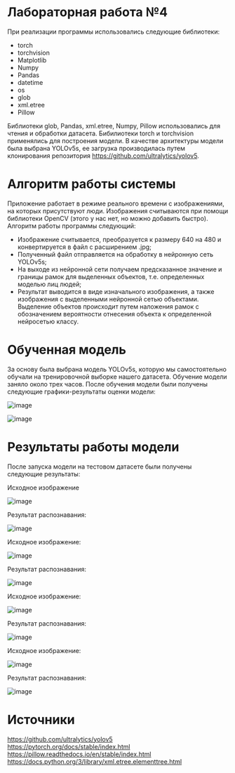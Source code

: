 # Лабораторная работа №4

При реализации программы использовались следующие библиотеки:
- torch
- torchvision
- Matplotlib
- Numpy
- Pandas
- datetime
- os
- glob
- xml.etree
- Pillow

Библиотеки glob, Pandas, xml.etree, Numpy, Pillow использовались для чтения и обработки датасета. Бибилиотеки torch и torchvision применялись для построения модели. В качестве архитектуры модели была выбрана YOLOv5s, ее загрузка производилась путем клонирования репозитория https://github.com/ultralytics/yolov5.

# Алгоритм работы системы
Приложение работает в режиме реального времени с изображениями, на которых присутствуют люди. Изображения считываются при помощи библиотеки OpenCV (этого у нас нет, но можно добавить быстро). Алгоритм работы программы следующий:
-	Изображение считывается, преобразуется к размеру 640 на 480 и конвертируется в файл с расширением .jpg;
-	Полученный файл отправляется на обработку в нейронную сеть YOLOv5s;
-	На выходе из нейронной сети получаем предсказанное значение и границы рамок для выделенных объектов, т.е. определенных моделью лиц людей;
-	Результат выводится в виде изначального изображения, а также изображения с выделенными нейронной сетью объектами. Выделение объектов происходит путем наложения рамок с обозначением вероятности отнесения объекта к определенной нейросетью классу.

# Обученная модель

За основу была выбрана модель YOLOv5s, которую мы самостоятельно обучали на тренировочной выборке нашего датасета. Обучение модели заняло около трех часов. После обучения модели были получены следующие графики-результаты оценки модели:

![image](https://user-images.githubusercontent.com/79449892/214260697-8455df95-f2ab-44ef-8e17-60434663b3eb.png)

![image](https://user-images.githubusercontent.com/79449892/214260747-6067e4d4-33b0-4840-a239-d3d7df4e04f2.png)

# Результаты работы модели
После запуска модели на тестовом датасете были получены следующие результаты:

Исходное изображение

![image](https://user-images.githubusercontent.com/79449892/214261350-3a68436d-f1fd-41c0-9c1a-f729a9cfd978.png)

Результат распознавания:

![image](https://user-images.githubusercontent.com/79449892/214261402-ea1d8ba7-dd43-4586-9fec-7ca2e516cfae.png)

Исходное изображение:

![image](https://user-images.githubusercontent.com/79449892/214261605-b57445af-b892-416c-9fc1-58ab4ec2a36a.png)

Результат распознавания:

![image](https://user-images.githubusercontent.com/79449892/214261659-b1cbbfde-c422-4474-abfb-4a54866f319c.png)

Исходное изображение:

![image](https://user-images.githubusercontent.com/79449892/214261737-d2c16496-258f-48aa-9fcd-3e67b9e4ebc2.png)

Результат распознавания:

![image](https://user-images.githubusercontent.com/79449892/214261827-54d7eb6b-315b-4e45-a31b-dfb3ec03687c.png)

Исходное изображение:

![image](https://user-images.githubusercontent.com/79449892/214261954-85d3b97c-1a1a-4e3f-8241-8f3e54efc0e0.png)

Результат распознавания:

![image](https://user-images.githubusercontent.com/79449892/214262042-f5c5f630-9278-4b78-aeab-6d380a648d80.png)

# Источники
https://github.com/ultralytics/yolov5
https://pytorch.org/docs/stable/index.html
https://pillow.readthedocs.io/en/stable/index.html
https://docs.python.org/3/library/xml.etree.elementtree.html

